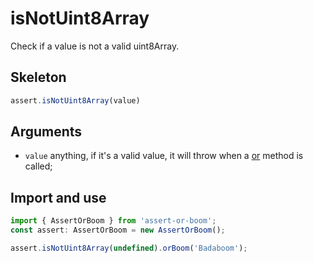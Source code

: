 # isNotUint8Array

Check if a value is not a valid uint8Array.

## Skeleton

```ts
assert.isNotUint8Array(value)
```

## Arguments

- `value` anything, if it's a valid value, it will throw when a [or](../or.md) method is called;

## Import and use

```ts
import { AssertOrBoom } from 'assert-or-boom';
const assert: AssertOrBoom = new AssertOrBoom();

assert.isNotUint8Array(undefined).orBoom('Badaboom');
```
